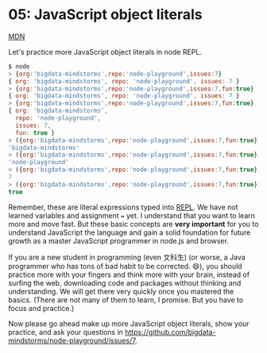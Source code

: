 # 05: JavaScript object literals 

[MDN](https://developer.mozilla.org/en-US/docs/Web/JavaScript/Guide/Grammar_and_types#Literals)

Let's practice more JavaScript object literals in node REPL.

```javascript
$ node
> {org:'bigdata-mindstorms',repo:'node-playground',issues:7}
{ org: 'bigdata-mindstorms', repo: 'node-playground', issues: 7 }
> {org:'bigdata-mindstorms',repo:'node-playground',issues:7,fun:true}
{ org: 'bigdata-mindstorms', repo: 'node-playground', issues: 7 }
> {org:'bigdata-mindstorms',repo:'node-playground',issues:7,fun:true} 
{ org: 'bigdata-mindstorms',
  repo: 'node-playground',
  issues: 7,
  fun: true }
> ({org:'bigdata-mindstorms',repo:'node-playground',issues:7,fun:true})['org']
'bigdata-mindstorms'
> ({org:'bigdata-mindstorms',repo:'node-playground',issues:7,fun:true})['repo']
'node-playground'
> ({org:'bigdata-mindstorms',repo:'node-playground',issues:7,fun:true})['issues']
7
> ({org:'bigdata-mindstorms',repo:'node-playground',issues:7,fun:true})['fun']
true
```

Remember, these are literal expressions typed into 
[REPL](https://github.com/bigdata-mindstorms/node-playground/tree/gh-pages/lessons/02). 
We have not learned variables and assignment `=` yet.  I understand that you want to learn more and move fast. 
But these basic concepts are **very important** for you to understand JavaScript the language and gain a solid
foundation for future growth as a master JavaScript programmer in node.js and browser.  

If you are a new student in programming (even 文科生) (or worse, a Java programmer who has tons of bad habit to be corrected. :smile:), you should practice more with your fingers and think more with your brain, instead of surfing the web, 
downloading code and packages without thinking and understanding. We will get there very quickly once you mastered the 
basics. (There are not many of them to learn, I promise. But you have to focus and practice.)

Now please go ahead make up more JavaScript object literals, show your practice, and ask your questions in 
https://github.com/bigdata-mindstorms/node-playground/issues/7.
